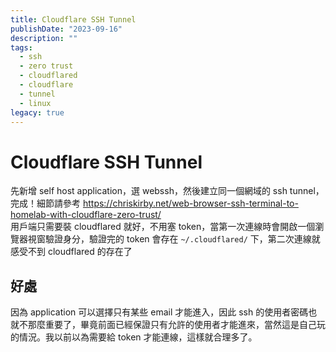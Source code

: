 ```yaml
---
title: Cloudflare SSH Tunnel
publishDate: "2023-09-16"
description: ""
tags:
  - ssh
  - zero trust
  - cloudflared
  - cloudflare
  - tunnel
  - linux
legacy: true
---
```


# Cloudflare SSH Tunnel

先新增 self host application，選 webssh，然後建立同一個網域的 ssh tunnel，完成！細節請參考 https://chriskirby.net/web-browser-ssh-terminal-to-homelab-with-cloudflare-zero-trust/  
用戶端只需要裝 cloudflared 就好，不用塞 token，當第一次連線時會開啟一個瀏覽器視窗驗證身分，驗證完的 token 會存在 `~/.cloudflared/` 下，第二次連線就感受不到 cloudflared 的存在了

## 好處

因為 application 可以選擇只有某些 email 才能進入，因此 ssh 的使用者密碼也就不那麼重要了，畢竟前面已經保證只有允許的使用者才能進來，當然這是自己玩的情況。我以前以為需要給 token 才能連線，這樣就合理多了。
